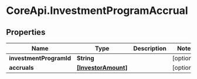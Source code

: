 # CoreApi.InvestmentProgramAccrual

## Properties
Name | Type | Description | Notes
------------ | ------------- | ------------- | -------------
**investmentProgramId** | **String** |  | [optional] 
**accruals** | [**[InvestorAmount]**](InvestorAmount.md) |  | [optional] 



